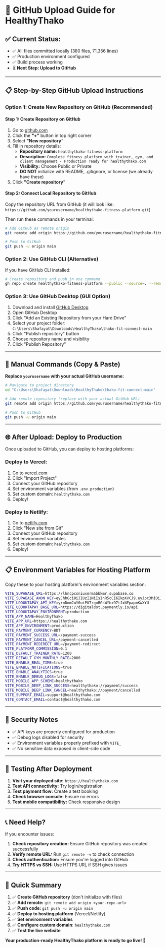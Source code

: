 # 🚀 GitHub Upload Guide for HealthyThako

## ✅ **Current Status:**
- ✅ All files committed locally (380 files, 71,356 lines)
- ✅ Production environment configured
- ✅ Build process working
- ⏳ **Next Step: Upload to GitHub**

---

## 📋 **Step-by-Step GitHub Upload Instructions**

### **Option 1: Create New Repository on GitHub (Recommended)**

#### **Step 1: Create Repository on GitHub**
1. Go to [github.com](https://github.com)
2. Click the **"+"** button in top right corner
3. Select **"New repository"**
4. Fill in repository details:
   - **Repository name:** `healthythako-fitness-platform`
   - **Description:** `Complete fitness platform with trainer, gym, and client management - Production ready for healthythako.com`
   - **Visibility:** Choose Public or Private
   - **DO NOT** initialize with README, .gitignore, or license (we already have these)
5. Click **"Create repository"**

#### **Step 2: Connect Local Repository to GitHub**
Copy the repository URL from GitHub (it will look like: `https://github.com/yourusername/healthythako-fitness-platform.git`)

Then run these commands in your terminal:

```bash
# Add GitHub as remote origin
git remote add origin https://github.com/yourusername/healthythako-fitness-platform.git

# Push to GitHub
git push -u origin main
```

### **Option 2: Use GitHub CLI (Alternative)**

If you have GitHub CLI installed:

```bash
# Create repository and push in one command
gh repo create healthythako-fitness-platform --public --source=. --remote=origin --push
```

### **Option 3: Use GitHub Desktop (GUI Option)**

1. Download and install [GitHub Desktop](https://desktop.github.com/)
2. Open GitHub Desktop
3. Click "Add an Existing Repository from your Hard Drive"
4. Select your project folder: `C:\Users\Shafayat\Downloads\HealthyThako\thako-fit-connect-main`
5. Click "Publish repository" button
6. Choose repository name and visibility
7. Click "Publish Repository"

---

## 🔧 **Manual Commands (Copy & Paste)**

**Replace `yourusername` with your actual GitHub username:**

```bash
# Navigate to project directory
cd "C:\Users\Shafayat\Downloads\HealthyThako\thako-fit-connect-main"

# Add remote repository (replace with your actual GitHub URL)
git remote add origin https://github.com/yourusername/healthythako-fitness-platform.git

# Push to GitHub
git push -u origin main
```

---

## 🌐 **After Upload: Deploy to Production**

Once uploaded to GitHub, you can deploy to hosting platforms:

### **Deploy to Vercel:**
1. Go to [vercel.com](https://vercel.com)
2. Click "Import Project"
3. Connect your GitHub repository
4. Set environment variables (from `.env.production`)
5. Set custom domain: `healthythako.com`
6. Deploy!

### **Deploy to Netlify:**
1. Go to [netlify.com](https://netlify.com)
2. Click "New site from Git"
3. Connect your GitHub repository
4. Set environment variables
5. Set custom domain: `healthythako.com`
6. Deploy!

---

## 📋 **Environment Variables for Hosting Platform**

Copy these to your hosting platform's environment variables section:

```bash
VITE_SUPABASE_URL=https://lhncpcsniuxnrmabbkmr.supabase.co
VITE_SUPABASE_ANON_KEY=eyJhbGciOiJIUzI1NiIsInR5cCI6IkpXVCJ9.eyJpc3MiOiJzdXBhYmFzZSIsInJlZiI6ImxobmNwY3NuaXV4bnJtYWJia21yIiwicm9sZSI6ImFub24iLCJpYXQiOjE3NDEwMDY5MTUsImV4cCI6MjA1NjU4MjkxNX0.zWr2gDn3bxVzGeCOFzXxgGYtusw6aoboyWBtB1cDo0U
VITE_UDDOKTAPAY_API_KEY=yrnDmmCuY0uiPU7rgoBGsWYbx97tJxNFpapmKwXYU
VITE_UDDOKTAPAY_BASE_URL=https://digitaldot.paymently.io/api
VITE_UDDOKTAPAY_ENVIRONMENT=production
VITE_APP_NAME=HealthyThako
VITE_APP_URL=https://healthythako.com
VITE_APP_ENVIRONMENT=production
VITE_PAYMENT_CURRENCY=BDT
VITE_PAYMENT_SUCCESS_URL=/payment-success
VITE_PAYMENT_CANCEL_URL=/payment-cancelled
VITE_PAYMENT_REDIRECT_URL=/payment-redirect
VITE_PLATFORM_COMMISSION=0.1
VITE_DEFAULT_TRAINER_RATE=1200
VITE_DEFAULT_GYM_MONTHLY_RATE=2000
VITE_ENABLE_REAL_TIME=true
VITE_ENABLE_NOTIFICATIONS=true
VITE_ENABLE_ANALYTICS=true
VITE_ENABLE_DEBUG_LOGS=false
VITE_MOBILE_APP_SCHEME=healthythako
VITE_MOBILE_DEEP_LINK_SUCCESS=healthythako://payment/success
VITE_MOBILE_DEEP_LINK_CANCEL=healthythako://payment/cancelled
VITE_SUPPORT_EMAIL=support@healthythako.com
VITE_CONTACT_EMAIL=contact@healthythako.com
```

---

## 🔐 **Security Notes**

- ✅ API keys are properly configured for production
- ✅ Debug logs disabled for security
- ✅ Environment variables properly prefixed with `VITE_`
- ✅ No sensitive data exposed in client-side code

---

## 🧪 **Testing After Deployment**

1. **Visit your deployed site:** `https://healthythako.com`
2. **Test API connectivity:** Try login/registration
3. **Test payment flow:** Create a test booking
4. **Check browser console:** Ensure no errors
5. **Test mobile compatibility:** Check responsive design

---

## 📞 **Need Help?**

If you encounter issues:

1. **Check repository creation:** Ensure GitHub repository was created successfully
2. **Verify remote URL:** Run `git remote -v` to check connection
3. **Check authentication:** Ensure you're logged into GitHub
4. **Try HTTPS vs SSH:** Use HTTPS URL if SSH gives issues

---

## 🎯 **Quick Summary**

1. ✅ **Create GitHub repository** (don't initialize with files)
2. ✅ **Add remote:** `git remote add origin <your-repo-url>`
3. ✅ **Push code:** `git push -u origin main`
4. ✅ **Deploy to hosting platform** (Vercel/Netlify)
5. ✅ **Set environment variables**
6. ✅ **Configure custom domain:** `healthythako.com`
7. ✅ **Test the live website**

**Your production-ready HealthyThako platform is ready to go live! 🚀**
